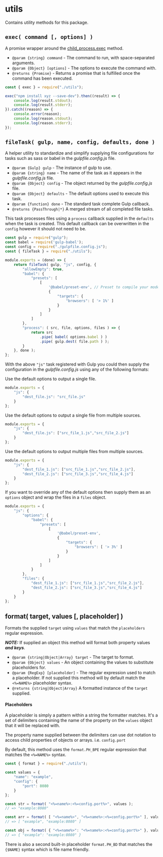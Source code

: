 # utils

Contains utility methods for this package.

## `exec( command [, options] )`

A promise wrapper around the [child_process.exec](https://nodejs.org/api/child_process.html#child_process_child_process_exec_command_options_callback) method.

* `@param {string} command` - The command to run, with space-separated arguments.
* `@param {Object} [options]` - The options to execute the command with.
* `@returns {Promise}` - Returns a promise that is fulfilled once the command has been executed.

```javascript
const { exec } = require("./utils");

exec("npm install xyz --save-dev").then((result) => {
    console.log(result.stdout);
    console.log(result.stderr);
}).catch((reason) => {
    console.error(reason);
    console.log(reason.stdout);
    console.log(reason.stderr);
});
```

## `fileTask( gulp, name, config, defaults, done )`

A helper utility to standardize and simplify supplying file configurations for tasks such as sass or babel in the _gulpfile.config.js_ file.

* `@param {Gulp} gulp` - The instance of gulp to use.
* `@param {string} name` - The name of the task as it appears in the _gulpfile.config.js_ file.
* `@param {Object} config` - The object returned by the _gulpfile.config.js_ file.
* `@param {Object} defaults` - The default options used to execute this task.
* `@param {function} done` - The standard task complete Gulp callback.
* `@returns {PassThrough|*}` A merged stream of all completed file tasks.

This task processes files using a `process` callback supplied in the `defaults` when the task is created. This default callback can be overwritten in the `config` however it should not need to be.

```javascript
const gulp = require("gulp");
const babel = require('gulp-babel');
const config = require("./gulpfile.config.js");
const { fileTask } = require("./utils");

module.exports = (done) => {
    return fileTask( gulp, "js", config, {
        "allowEmpty": true,
        "babel": {
            "presets": [
                [
                    '@babel/preset-env', // Preset to compile your modern JS to ES5.
                    {
                        "targets": {
                            "browsers": [ '> 1%' ]
                        }
                    }
                ]
            ]
        },
        "process": ( src, file, options, files ) => {
            return src
                .pipe( babel( options.babel ) )
                .pipe( gulp.dest( file.path ) );
        }
    }, done );
};
```

With the above `"js"` task registered with Gulp you could then supply the configuration in the _gulpfile.config.js_ using any of the following formats:

Use the default options to output a single file.

```javascript 
module.exports = {
    "js": {
        "dest_file.js": "src_file.js"
    }
};
```

Use the default options to output a single file from multiple sources.

```javascript
module.exports = {
    "js": {
        "dest_file.js": ["src_file_1.js","src_file_2.js"]
    }
};
```

Use the default options to output multiple files from multiple sources.

```javascript
module.exports = {
    "js": {
        "dest_file_1.js": ["src_file_1.js","src_file_2.js"],
        "dest_file_2.js": ["src_file_3.js","src_file_4.js"]
    }
};
```

If you want to override any of the default options then supply them as an `options` object and wrap the files in a `files` object.

```javascript
module.exports = {
    "js": {
        "options": {
            "babel": {
                "presets": [
                    [
                        '@babel/preset-env',
                        {
                            "targets": {
                                "browsers": [ '> 3%' ]
                            }
                        }
                    ]
                ]
            }
        },
        "files": {
            "dest_file_1.js": ["src_file_1.js","src_file_2.js"],
            "dest_file_2.js": ["src_file_3.js","src_file_4.js"]
        }
    }
};
```

## format( target, values [, placeholder] )

Formats the supplied `target` using `values` that match the `placeholders` regular expression.

**_NOTE:_** If supplied an object this method will format both property values **_and keys_**.

* `@param {string|Object|Array} target` - The target to format.
* `@param {Object} values` - An object containing the values to substitute placeholders for.
* `@param {RegExp} [placeholder]` - The regular expression used to match a placeholder. If not supplied this method will by default match the `<%=NAME%>` placeholder syntax.
* `@returns {string|Object|Array}` A formatted instance of the `target` supplied.

#### Placeholders

A placeholder is simply a pattern within a string the formatter matches. It's a set of delimiters containing the name of the property on the `values` object that it will be replaced with.

The property name supplied between the delimiters can use dot notation to access child properties of objects or arrays. i.e. `config.port`

By default, this method uses the `format.PH_BPE` regular expression that matches the `<%=NAME%>` syntax.

```javascript
const { format } = require("./utils");

const values = {
    "name": "example",
    "config": {
        "port": 8080
    }
};

const str = format( "<%=name%>:<%=config.port%>", values );
// => "example:8080"

const arr = format( [ "<%=name%>", "<%=name%>:<%=config.port%>" ], values );
// => [ "example", "example:8080" ]

const obj = format( { "<%=name%>": "<%=name%>:<%=config.port%>" }, values );
// => { "example": "example:8080" }
```

There is also a second built-in placeholder `format.PH_BD` that matches the `{$NAME}` syntax which is file name friendly.
